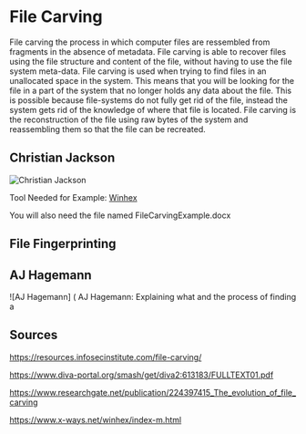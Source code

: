 # File Carving

File carving the process in which computer files are ressembled from fragments in the absence of metadata. File carving is able to recover files using the file structure and content of the file, without having to use the file system meta-data. File carving is used when trying to find files in an unallocated space in the system. This means that you will be looking for the file in a part of the system that no longer holds any data about the file. This is possible because file-systems do not fully get rid of the file, instead the system gets rid of the knowledge of where that file is located. File carving is the reconstruction of the file using raw bytes of the system and reassembling them so that the file can be recreated. 

## Christian Jackson
![Christian Jackson](https://user-images.githubusercontent.com/54372153/98284105-40401980-1f66-11eb-8d50-27906fdb3ffc.JPG)

Tool Needed for Example: [Winhex](https://www.x-ways.net/winhex/index-m.html)

You will also need the file named FileCarvingExample.docx

## File Fingerprinting

## AJ Hagemann
![AJ Hagemann] (
AJ Hagemann: Explaining what and the process of finding a 




## Sources
https://resources.infosecinstitute.com/file-carving/

https://www.diva-portal.org/smash/get/diva2:613183/FULLTEXT01.pdf

https://www.researchgate.net/publication/224397415_The_evolution_of_file_carving

https://www.x-ways.net/winhex/index-m.html
